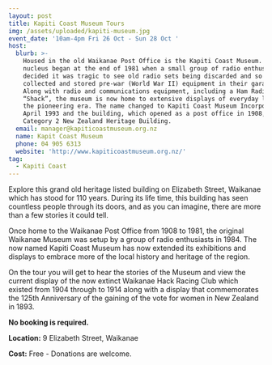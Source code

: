 ```yaml
---
layout: post
title: Kapiti Coast Museum Tours
img: /assets/uploaded/kapiti-museum.jpg
event_date: '10am-4pm Fri 26 Oct - Sun 28 Oct '
host:
  blurb: >-
    Housed in the old Waikanae Post Office is the Kapiti Coast Museum. Its
    nucleus began at the end of 1981 when a small group of radio enthusiasts
    decided it was tragic to see old radio sets being discarded and so they
    collected and stored pre-war (World War II) equipment in their garages.
    Along with radio and communications equipment, including a Ham Radio
    “Shack”, the museum is now home to extensive displays of everyday life from
    the pioneering era. The name changed to Kapiti Coast Museum Incorporated in
    April 1993 and the building, which opened as a post office in 1908, is now a
    Category 2 New Zealand Heritage Building.
  email: manager@kapiticoastmuseum.org.nz
  name: Kapit Coast Museum
  phone: 04 905 6313
  website: 'http://www.kapiticoastmuseum.org.nz/'
tag:
  - Kapiti Coast
---
```

Explore this grand old heritage listed building on Elizabeth Street, Waikanae which has stood for 110 years. During its life time, this building has seen countless people through its doors, and as you can imagine, there are more than a few stories it could tell.

Once home to the Waikanae Post Office from 1908 to 1981, the original Waikanae Museum was setup by a group of radio enthusiasts in 1984. The now named Kapiti Coast Museum has now extended its exhibitions and displays to embrace more of the local history and heritage of the region.

On the tour you will get to hear the stories of the Museum and view the current display of the now extinct Waikanae Hack Racing Club which existed from 1904 through to 1914 along with a display that commemorates the 125th Anniversary of the gaining of the vote for women in New Zealand in 1893.

**No booking is required.**

**Location:** 9 Elizabeth Street, Waikanae 

**Cost:** Free - Donations are welcome.
